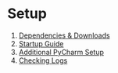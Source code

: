 # Setup
1. [Dependencies & Downloads](dependencies.md)
2. [Startup Guide](startup.md)
3. [Additional PyCharm Setup](pycharm-setup.md)
4. [Checking Logs](logs.md)

